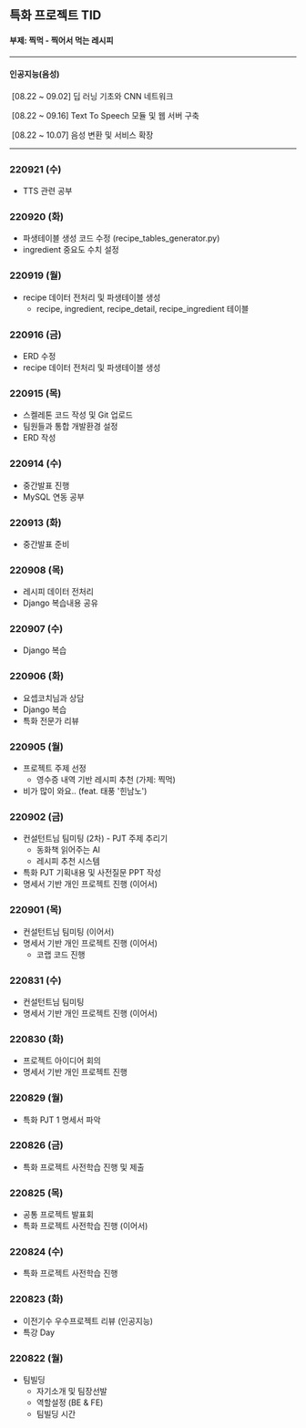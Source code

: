 ## 특화 프로젝트 TID

#### 부제: 찍먹 - 찍어서 먹는 레시피



---

#### 인공지능(음성)

​	[08.22 ~ 09.02] 딥 러닝 기초와 CNN 네트워크

​	[08.22 ~ 09.16] Text To Speech 모듈 및 웹 서버 구축

​	[08.22 ~ 10.07] 음성 변환 및 서비스 확장

---



### 220921 (수)

- TTS 관련 공부



### 220920 (화)

- 파생테이블 생성 코드 수정 (recipe_tables_generator.py)
- ingredient 중요도 수치 설정



### 220919 (월)

- recipe 데이터 전처리 및 파생테이블 생성
  - recipe, ingredient, recipe_detail, recipe_ingredient 테이블




### 220916 (금)

- ERD 수정
- recipe 데이터 전처리 및 파생테이블 생성



### 220915 (목)

- 스켈레톤 코드 작성 및 Git 업로드
- 팀원들과 통합 개발환경 설정
- ERD 작성



### 220914 (수)

- 중간발표 진행
- MySQL 연동 공부



### 220913 (화)

- 중간발표 준비



### 220908 (목)

- 레시피 데이터 전처리
- Django 복습내용 공유



### 220907 (수)

- Django 복습



### 220906 (화)

- 요셉코치님과 상담
- Django 복습
- 특화 전문가 리뷰



### 220905 (월)

- 프로젝트 주제 선정
  - 영수증 내역 기반 레시피 추천 (가제: 찍먹)
- 비가 많이 와요.. (feat. 태풍 '힌남노')



### 220902 (금)

- 컨설턴트님 팀미팅 (2차) - PJT 주제 추리기
  - 동화책 읽어주는 AI
  - 레시피 추천 시스템
- 특화 PJT 기획내용 및 사전질문 PPT 작성
- 명세서 기반 개인 프로젝트 진행 (이어서)



### 220901 (목)

- 컨설턴트님 팀미팅 (이어서)
- 명세서 기반 개인 프로젝트 진행 (이어서)
  - 코랩 코드 진행



### 220831 (수)

- 컨설턴트님 팀미팅
- 명세서 기반 개인 프로젝트 진행 (이어서)



### 220830 (화)

- 프로젝트 아이디어 회의
- 명세서 기반 개인 프로젝트 진행



### 220829 (월)

- 특화 PJT 1 명세서 파악



### 220826 (금)

- 특화 프로젝트 사전학습 진행 및 제출



### 220825 (목)

- 공통 프로젝트 발표회
- 특화 프로젝트 사전학습 진행 (이어서)



### 220824 (수)

- 특화 프로젝트 사전학습 진행



### 220823 (화)

- 이전기수 우수프로젝트 리뷰 (인공지능)
- 특강 Day



### 220822 (월)

- 팀빌딩
  - 자기소개 및 팀장선발
  - 역할설정 (BE & FE)
  - 팀빌딩 시간